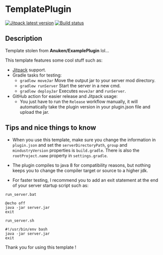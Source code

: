 # TemplatePlugin

[![Jitpack latest version](https://jitpack.io/v/fr.xpdustry/TemplatePlugin.svg)](https://jitpack.io/#fr.xpdustry/TemplatePlugin)
[![Build status](https://github.com/Xpdustry/TemplatePlugin/actions/workflows/build.yml/badge.svg?branch=master&event=push)](https://github.com/Xpdustry/TemplatePlugin/actions/workflows/build.yml)

## Description

Template stolen from **Anuken/ExamplePlugin** lol...

This template features some cool stuff such as:
- [Jitpack](https://jitpack.io/) support.
- Gradle tasks for testing:
  - `gradlew moveJar` Move the output jar to your server mod directory.
  - `gradlew runServer` Start the server in a new cmd.
  - `gradlew deployJar` Executes `moveJar` and `runServer`.
- GitHub action for easier release and Jitpack usage:
   - You just have to run the `Release` workflow manually,
     it will automatically take the plugin version in your plugin.json file and upload the jar.

## Tips and nice things to know

- When you use this template, make sure you change the information in `plugin.json`
  and set the `serverDirectoryPath`, `group` and `mindustryVersion` properties is `build.gradle`.
  There is also the `rootProject.name` property in `settings.gradle`.
  
- The plugin compiles to java 8 for compatibility reasons,
  but nothing keeps you to change the compiler target or source to a higher jdk.

- For faster testing, I recommend you to add an exit statement at the end of your server startup script such as:

`run_server.bat` 
```batch
@echo off
java -jar server.jar
exit
```

`run_server.sh`
```shell
#!/usr/bin/env bash
java -jar server.jar
exit
```

Thank you for using this template !
